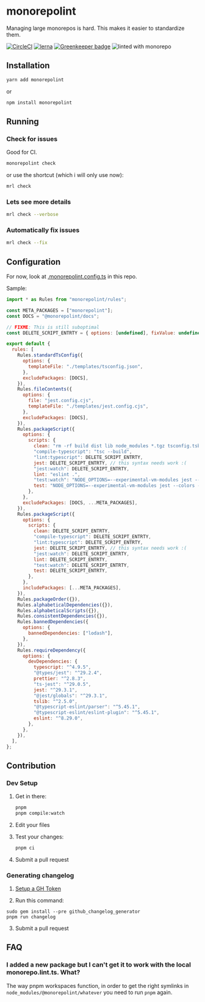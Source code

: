 # monorepolint

Managing large monorepos is hard. This makes it easier to standardize them.

[![CircleCI](https://circleci.com/gh/monorepolint/monorepolint.svg?style=shield)](https://circleci.com/gh/monorepolint/monorepolint) [![lerna](https://img.shields.io/badge/maintained%20with-lerna-cc00ff.svg)](https://lernajs.io/) [![Greenkeeper badge](https://badges.greenkeeper.io/monorepolint/monorepolint.svg)](https://greenkeeper.io/)
![linted with monorepo](https://img.shields.io/badge/linted%20with-monorepo--lint-brightgreen.svg)

## Installation

```bash
yarn add monorepolint
```

or

```bash
npm install monorepolint
```

## Running

### Check for issues

Good for CI.

```bash
monorepolint check
```

or use the shortcut (which i will only use now):

```bash
mrl check
```

### Lets see more details

```bash
mrl check --verbose
```

### Automatically fix issues

```bash
mrl check --fix
```


## Configuration

For now, look at [.monorepolint.config.ts](./.monorepolint.config.ts) in this repo.

Sample:

```js
import * as Rules from "monorepolint/rules";

const META_PACKAGES = ["monorepolint"];
const DOCS = "@monorepolint/docs";

// FIXME: This is still suboptimal
const DELETE_SCRIPT_ENTRTY = { options: [undefined], fixValue: undefined };

export default {
  rules: [
    Rules.standardTsConfig({
      options: {
        templateFile: "./templates/tsconfig.json",
      },
      excludePackages: [DOCS],
    }),
    Rules.fileContents({
      options: {
        file: "jest.config.cjs",
        templateFile: "./templates/jest.config.cjs",
      },
      excludePackages: [DOCS],
    }),
    Rules.packageScript({
      options: {
        scripts: {
          clean: "rm -rf build dist lib node_modules *.tgz tsconfig.tsbuildinfo",
          "compile-typescript": "tsc --build",
          "lint:typescript": DELETE_SCRIPT_ENTRTY,
          jest: DELETE_SCRIPT_ENTRTY, // this syntax needs work :(
          "jest:watch": DELETE_SCRIPT_ENTRTY,
          lint: "eslint .",
          "test:watch": "NODE_OPTIONS=--experimental-vm-modules jest --colors --passWithNoTests --watch",
          test: "NODE_OPTIONS=--experimental-vm-modules jest --colors --passWithNoTests",
        },
      },
      excludePackages: [DOCS, ...META_PACKAGES],
    }),
    Rules.packageScript({
      options: {
        scripts: {
          clean: DELETE_SCRIPT_ENTRTY,
          "compile-typescript": DELETE_SCRIPT_ENTRTY,
          "lint:typescript": DELETE_SCRIPT_ENTRTY,
          jest: DELETE_SCRIPT_ENTRTY, // this syntax needs work :(
          "jest:watch": DELETE_SCRIPT_ENTRTY,
          lint: DELETE_SCRIPT_ENTRTY,
          "test:watch": DELETE_SCRIPT_ENTRTY,
          test: DELETE_SCRIPT_ENTRTY,
        },
      },
      includePackages: [...META_PACKAGES],
    }),
    Rules.packageOrder({}),
    Rules.alphabeticalDependencies({}),
    Rules.alphabeticalScripts({}),
    Rules.consistentDependencies({}),
    Rules.bannedDependencies({
      options: {
        bannedDependencies: ["lodash"],
      },
    }),
    Rules.requireDependency({
      options: {
        devDependencies: {
          typescript: "^4.9.5",
          "@types/jest": "^29.2.4",
          prettier: "^2.8.3",
          "ts-jest": "^29.0.5",
          jest: "^29.3.1",
          "@jest/globals": "^29.3.1",
          tslib: "^2.5.0",
          "@typescript-eslint/parser": "^5.45.1",
          "@typescript-eslint/eslint-plugin": "^5.45.1",
          eslint: "^8.29.0",
        },
      },
    }),
  ],
};
```

## Contribution

### Dev Setup

1. Get in there:

   ```sh
   pnpm
   pnpm compile:watch
   ```

2. Edit your files
3. Test your changes:

   ```sh
   pnpm ci
   ```

4. Submit a pull request

### Generating changelog

1. [Setup a GH Token](https://github.com/github-changelog-generator/github-changelog-generator/tree/master#github-token)

2. Run this command:

  ```shell
  sudo gem install --pre github_changelog_generator
  pnpm run changelog
  ```

3. Submit a pull request

## FAQ

### I added a new package but I can't get it to work with the local monorepo.lint.ts. What?

The way pnpm workspaces function, in order to get the right symlinks in `node_modules/@monorepolint/whatever` you need to run `pnpm` again.
